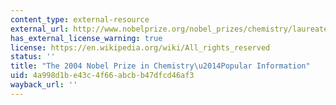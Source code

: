 ```yaml
---
content_type: external-resource
external_url: http://www.nobelprize.org/nobel_prizes/chemistry/laureates/2004/popular.html
has_external_license_warning: true
license: https://en.wikipedia.org/wiki/All_rights_reserved
status: ''
title: "The 2004 Nobel Prize in Chemistry\u2014Popular Information"
uid: 4a998d1b-e43c-4f66-abcb-b47dfcd46af3
wayback_url: ''
---
```

